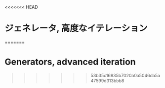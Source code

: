 
<<<<<<< HEAD
# ジェネレータ, 高度なイテレーション
=======
# Generators, advanced iteration
>>>>>>> 53b35c16835b7020a0a5046da5a47599d313bbb8
